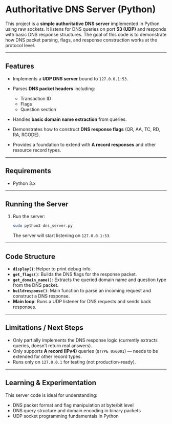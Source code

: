 
# Authoritative DNS Server (Python)

This project is a **simple authoritative DNS server** implemented in Python using raw sockets.
It listens for DNS queries on port **53 (UDP)** and responds with basic DNS response structures.
The goal of this code is to demonstrate how DNS packet parsing, flags, and response construction works at the protocol level.

---

## Features

* Implements a **UDP DNS server** bound to `127.0.0.1:53`.
* Parses **DNS packet headers** including:

  * Transaction ID
  * Flags
  * Question section
* Handles **basic domain name extraction** from queries.
* Demonstrates how to construct **DNS response flags** (QR, AA, TC, RD, RA, RCODE).
* Provides a foundation to extend with **A record responses** and other resource record types.

---

## Requirements

* Python 3.x

---

## Running the Server

1. Run the server:

   ```bash
   sudo python3 dns_server.py
   ```

   The server will start listening on `127.0.0.1:53`.

---

## Code Structure

* **`display()`**: Helper to print debug info.
* **`get_flags()`**: Builds the DNS flags for the response packet.
* **`get_domain_name()`**: Extracts the queried domain name and question type from the DNS packet.
* **`buildresponse()`**: Main function to parse an incoming request and construct a DNS response.
* **Main loop**: Runs a UDP listener for DNS requests and sends back responses.

---

## Limitations / Next Steps

* Only partially implements the DNS response logic (currently extracts queries, doesn’t return real answers).
* Only supports **A record (IPv4)** queries (`QTYPE 0x0001`) — needs to be extended for other record types.
* Runs only on `127.0.0.1` for testing (not production-ready).

---

## Learning & Experimentation

This server code is ideal for understanding:

- DNS packet format and flag manipulation at byte/bit level
- DNS query structure and domain encoding in binary packets
- UDP socket programming fundamentals in Python
